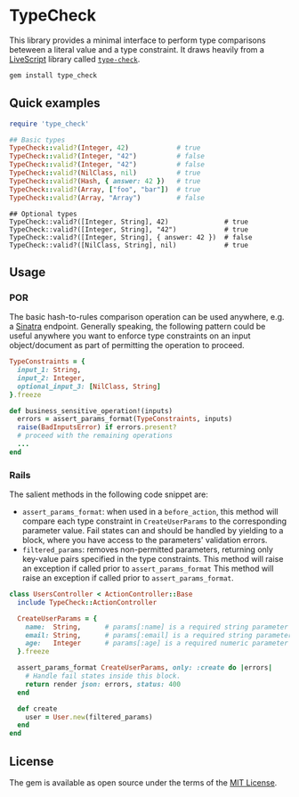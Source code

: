 # TypeCheck

This library provides a minimal interface to perform type comparisons beteween a literal value and a type constraint. It draws heavily from a [LiveScript](http://livescript.net/) library called [`type-check`](https://github.com/gkz/type-check).

```bash
gem install type_check
```

## Quick examples

```ruby
require 'type_check'

## Basic types
TypeCheck::valid?(Integer, 42)            # true
TypeCheck::valid?(Integer, "42")          # false
TypeCheck::valid?(Integer, "42")          # false
TypeCheck::valid?(NilClass, nil)          # true
TypeCheck::valid?(Hash, { answer: 42 })   # true
TypeCheck::valid?(Array, ["foo", "bar"])  # true
TypeCheck::valid?(Array, "Array")         # false
```

```
## Optional types
TypeCheck::valid?([Integer, String], 42)              # true
TypeCheck::valid?([Integer, String], "42")            # true
TypeCheck::valid?([Integer, String], { answer: 42 })  # false
TypeCheck::valid?([NilClass, String], nil)            # true
```

## Usage

### POR

The basic hash-to-rules comparison operation can be used anywhere, e.g. a [Sinatra]() endpoint. Generally speaking,
the following pattern could be useful anywhere you want to enforce type constraints on an input object/document as part of
permitting the operation to proceed.

```ruby
TypeConstraints = {
  input_1: String,
  input_2: Integer,
  optional_input_3: [NilClass, String]
}.freeze

def business_sensitive_operation!(inputs)
  errors = assert_params_format(TypeConstraints, inputs)
  raise(BadInputsError) if errors.present?
  # proceed with the remaining operations
  ...
end
```

### Rails

The salient methods in the following code snippet are:

* `assert_params_format`: when used in a `before_action`, this method will compare each type constraint in `CreateUserParams` to the corresponding parameter value. Fail states can and should be handled by yielding to a block, where you have access to the parameters' validation errors.
* `filtered_params`: removes non-permitted parameters, returning only key-value pairs specified in the type constraints. This method will raise an exception if called prior to `assert_params_format` This method will raise an exception if called prior to `assert_params_format`.

```ruby
class UsersController < ActionController::Base
  include TypeCheck::ActionController

  CreateUserParams = {
    name:  String,      # params[:name] is a required string parameter
    email: String,      # params[:email] is a required string parameter
    age:   Integer      # params[:age] is a required numeric parameter
  }.freeze

  assert_params_format CreateUserParams, only: :create do |errors|
    # Handle fail states inside this block.
    return render json: errors, status: 400
  end

  def create
    user = User.new(filtered_params)
  end
end
```

## License

The gem is available as open source under the terms of the [MIT License](http://opensource.org/licenses/MIT).
